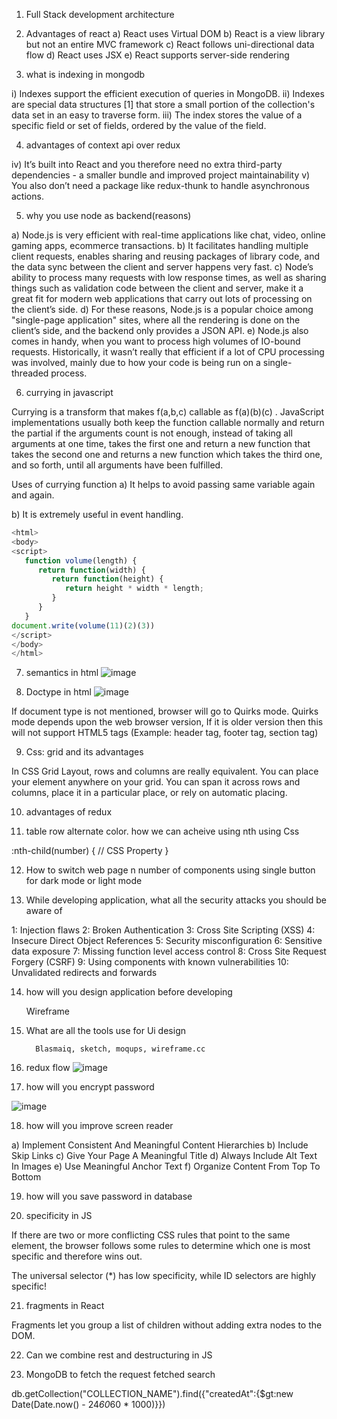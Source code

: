 1. Full Stack development architecture

2. Advantages of react
   a) React uses Virtual DOM
   b) React is a view library but not an entire MVC framework
   c) React follows uni-directional data flow
   d) React uses JSX
   e) React supports server-side rendering

3. what is indexing in mongodb

i) Indexes support the efficient execution of queries in MongoDB.
ii) Indexes are special data structures [1] that store a small portion of the collection's data set in an easy to traverse form.
iii) The index stores the value of a specific field or set of fields, ordered by the value of the field.

4. advantages of context api over redux

iv) It’s built into React and you therefore need no extra third-party dependencies - a smaller bundle and improved project maintainability
v) You also don’t need a package like redux-thunk to handle asynchronous actions.

5. why you use node as backend(reasons)

a) Node.js is very efficient with real-time applications like chat, video, online gaming apps, ecommerce transactions.
b) It facilitates handling multiple client requests, enables sharing and reusing packages of library code, and the data sync between the client and server happens very fast.
c) Node’s ability to process many requests with low response times, as well as sharing things such as validation code between the client and server, make it a great fit for modern web applications that carry out lots of processing on the client’s side.
d) For these reasons, Node.js is a popular choice among "single-page application" sites, where all the rendering is done on the client’s side, and the backend only provides a JSON API.
e) Node.js also comes in handy, when you want to process high volumes of IO-bound requests. Historically, it wasn’t really that efficient if a lot of CPU processing was involved, mainly due to how your code is being run on a single-threaded process.

6. currying in javascript

Currying is a transform that makes f(a,b,c) callable as f(a)(b)(c) . JavaScript implementations usually both keep the function callable normally and return the partial if the arguments count is not enough, instead of taking all arguments at one time, takes the first one and return a new function that takes the second one and returns a new function which takes the third one, and so forth, until all arguments have been fulfilled.

Uses of currying function
  a) It helps to avoid passing same variable again and again.

  b) It is extremely useful in event handling. 

```js
<html>
<body>
<script>
   function volume(length) {
      return function(width) {
         return function(height) {
            return height * width * length;
         }
      }
   }
document.write(volume(11)(2)(3))
</script>
</body>
</html>
```

7. semantics in html
   ![image](https://user-images.githubusercontent.com/42731246/151152867-5b40e0ac-f098-4477-b916-bd240b104b81.png)

8. Doctype in html
   ![image](https://user-images.githubusercontent.com/42731246/151152848-dc86e18d-6fb4-4870-9d5f-4a9a112722b2.png)

If document type is not mentioned, browser will go to Quirks mode. Quirks mode depends upon the web browser version, If it is older version then this will not support HTML5 tags (Example: header tag, footer tag, section tag)

9. Css: grid and its advantages

In CSS Grid Layout, rows and columns are really equivalent. You can place your element anywhere on your grid. You can span it across rows and columns, place it in a particular place, or rely on automatic placing.

10. advantages of redux

11. table row alternate color. how we can acheive using nth using Css

:nth-child(number) {
// CSS Property
}

12. How to switch web page n number of components using single button for dark mode or light mode

13. While developing application, what all the security attacks you should be aware of

1: Injection flaws
2: Broken Authentication
3: Cross Site Scripting (XSS)
4: Insecure Direct Object References
5: Security misconfiguration
6: Sensitive data exposure
7: Missing function level access control
8: Cross Site Request Forgery (CSRF)
9: Using components with known vulnerabilities
10: Unvalidated redirects and forwards

14. how will you design application before developing

    Wireframe

15. What are all the tools use for Ui design

          Blasmaiq, sketch, moqups, wireframe.cc

16. redux flow
    ![image](https://user-images.githubusercontent.com/42731246/151152823-b9e5baa7-f7bc-4f1a-98cb-310c318b4227.png)

17. how will you encrypt password

![image](https://user-images.githubusercontent.com/42731246/151152677-90f4522c-2127-4742-bbaa-a679d4fdfc8f.png)

18. how will you improve screen reader

a) Implement Consistent And Meaningful Content Hierarchies
b) Include Skip Links
c) Give Your Page A Meaningful Title
d) Always Include Alt Text In Images
e) Use Meaningful Anchor Text
f) Organize Content From Top To Bottom

19. how will you save password in database

20. specificity in JS

If there are two or more conflicting CSS rules that point to the same element, the browser follows some rules to determine which one is most specific and therefore wins out.

The universal selector (\*) has low specificity, while ID selectors are highly specific!

21. fragments in React

Fragments let you group a list of children without adding extra nodes to the DOM.

22. Can we combine rest and destructuring in JS

23. MongoDB to fetch the request fetched search

db.getCollection("COLLECTION_NAME").find({"createdAt":{$gt:new Date(Date.now() - 24*60*60 \* 1000)}})
